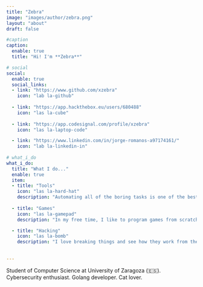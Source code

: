 ```yaml
---
title: "Zebra"
image: "images/author/zebra.png"
layout: "about"
draft: false

#caption
caption:
  enable: true
  title: "Hi! I'm **Zebra**"

# social
social:
  enable: true 
  social_links:
  - link: "https://www.github.com/xzebra"
    icon: "lab la-github"
    
  - link: "https://app.hackthebox.eu/users/680488"
    icon: "las la-cube"
  
  - link: "https://app.codesignal.com/profile/xzebra"
    icon: "las la-laptop-code"

  - link: "https://www.linkedin.com/in/jorge-romanos-a97174161/"
    icon: "lab la-linkedin-in"
    
# what_i_do
what_i_do:
  title: "What I do..."
  enable: true
  item:
  - title: "Tools"
    icon: "las la-hard-hat"
    description: "Automating all of the boring tasks is one of the best things programming allows you to do."
    
  - title: "Games"
    icon: "las la-gamepad"
    description: "In my free time, I like to program games from scratch."

  - title: "Hacking"
    icon: "las la-bomb"
    description: "I love breaking things and see how they work from the inside. I've always been passionate about cybersecurity and now I'm doing CTFs on my own."
    
 
---
```


Student of Computer Science at University of Zaragoza (🇪🇸).<br>
Cybersecurity enthusiast. Golang developer. Cat lover.
